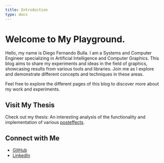```yaml
---
title: Introduction
type: docs
---
```


# Welcome to My Playground.

Hello, my name is Diego Fernando Bulla. I am a Systems and Computer Engineer specializing in Artificial Intelligence and Computer Graphics. This blog aims to share my experiments and ideas in the field of graphics, showcasing results from various tools and libraries. Join me as I explore and demonstrate different concepts and techniques in these areas.

Feel free to explore the different pages of this blog to discover more about my work and experiments.

## Visit My Thesis

Check out my thesis: An interesting analysis of the functionality and implementation of various [posteffects](https://visualcomputing.github.io/posteffects/).

## Connect with Me

- [GitHub](https://github.com/dibullap)
- [LinkedIn](4a2b00262)
